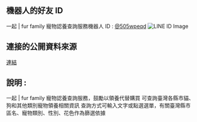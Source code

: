 ## 機器⼈的好友 ID
一起 | fur family 寵物認養查詢服務機器人 
ID : [@505wpeqd](https://liff.line.me/1645278921-kWRPP32q/?accountId=505wpeqd) 
![LINE ID Image](https://qr-official.line.me/gs/M_505wpeqd_GW.png?from=page&amp;accountId=505wpeqd) 

 ## 連接的公開資料來源 
[連結](https://data.moa.gov.tw/Service/OpenData/TransService.aspx?UnitId=QcbUEzN6E6DL) 

 ## 說明 : 
一起 | fur family 寵物認養查詢服務，鼓勵以領養代替購買 
可查詢臺灣各縣市貓、狗和其他類別寵物領養相關資訊 
查詢方式可輸入文字或點選選單，有關臺灣縣市區名、寵物類別、性別、花色作為篩選依據 
